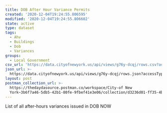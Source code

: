 ```yaml
---
title: DOB After Hour Variance Permits
created: '2020-12-04T19:24:55.806595'
modified: '2020-12-04T19:24:55.806602'
state: active
type: dataset
tags:
  - Ahv
  - Buildings
  - Dob
  - Variances
groups:
  - Local Government
csv_url: 'https://data.cityofnewyork.us/api/views/g76y-dcqj/rows.csv?accessType=DOWNLOAD'
json_url: >-
  https://data.cityofnewyork.us/api/views/g76y-dcqj/rows.json?accessType=DOWNLOAD
layout: post
postman_collection_url: >-
  https://thedaydasource.postman.co/workspace/City-of New
  York~3b6f7a46-5db5-42b1-80fe-9fbef41e3e06/collection/d3236d01-ff35-4be9-aaa5-9cca7e130c07
---
```

List of all after-hours variances issued in DOB NOW
